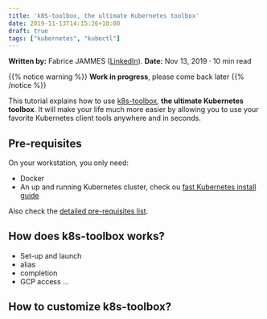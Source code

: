 ```yaml
---
title: 'k8S-toolbox, the ultimate Kubernetes toolbox'
date: 2019-11-13T14:15:26+10:00
draft: true
tags: ["kubernetes", "kubectl"] 
---
```


**Written by:** Fabrice JAMMES ([LinkedIn](https://www.linkedin.com/in/fabrice-jammes-5b29b042/)). 
**Date:** Nov 13, 2019 · 10 min read

{{% notice warning %}}
**Work in progress**, please come back later
{{% /notice %}}

This tutorial explains how to use [k8s-toolbox](https://github.com/k8s-school/k8s-toolbox), **the ultimate Kubernetes toolbox**. It will make your life much more easier by allowing you to use your favorite Kubernetes client tools anywhere and in seconds.

## Pre-requisites

On your workstation, you only need:

- Docker
- An up and running Kubernetes cluster, check ou [fast Kubernetes install guide](https://github.com/k8s-school/kind-helper#run-kind-on-a-workstation)

Also check the [detailed pre-requisites list](https://github.com/k8s-school/k8s-toolbox#pre-requisites).

## How does k8s-toolbox works?

- Set-up and launch
- alias
- completion
- GCP access
...

## How to customize k8s-toolbox?
